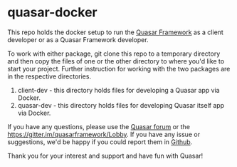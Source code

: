 # quasar-docker 
This repo holds the docker setup to run the [Quasar Framework](http://quasar-framework.org) as a client developer or as a Quasar Framework developer.

To work with either package, git clone this repo to a temporary directory and then copy the files of one or the other directory to where you'd like to start your project. Further instruction for working with the two packages are in the respective directories.

1. client-dev - this directory holds files for developing a Quasar app via Docker. 
2. quasar-dev - this directory holds files for developing Quasar itself app via Docker.

If you have any questions, please use the [Quasar forum](http://forum.quasar-framework.org/) or the https://gitter.im/quasarframework/Lobby. If you have any issue or suggestions, we'd be happy if you could report them in [Github](https://github.com/quasarframework/quasar-docker).

Thank you for your interest and support and have fun with Quasar!
 

